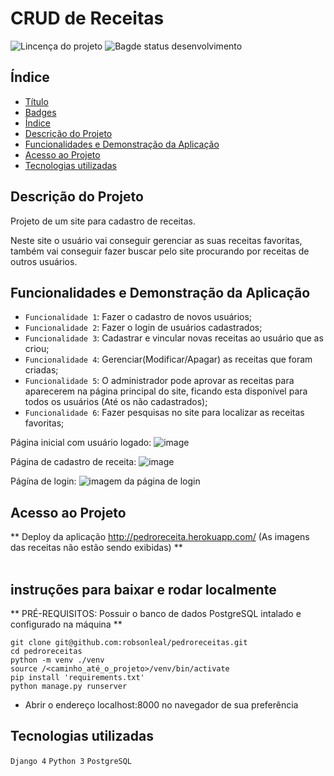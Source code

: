 # CRUD de Receitas

![Lincença do projeto](	https://img.shields.io/github/license/robsonleal/pedroreceitas)
![Bagde status desenvolvimento](https://img.shields.io/static/v1?label=status&message=CONCLUÍDO&color=green)

## Índice

* [Título](#Título)
* [Badges](#badges)
* [Índice](#índice)
* [Descrição do Projeto](#descrição-do-projeto)
* [Funcionalidades e Demonstração da Aplicação](#funcionalidades-e-demonstração-da-aplicação)
* [Acesso ao Projeto](#acesso-ao-projeto)
* [Tecnologias utilizadas](#tecnologias-utilizadas)

## Descrição do Projeto

Projeto de um site para cadastro de receitas.

Neste site o usuário vai conseguir gerenciar as suas receitas favoritas, também vai conseguir fazer buscar pelo site procurando por receitas de outros usuários.

## Funcionalidades e Demonstração da Aplicação
- `Funcionalidade 1`: Fazer o cadastro de novos usuários;
- `Funcionalidade 2`: Fazer o login de usuários cadastrados;
- `Funcionalidade 3`: Cadastrar e vincular novas receitas ao usuário que as criou;
- `Funcionalidade 4`: Gerenciar(Modificar/Apagar) as receitas que foram criadas;
- `Funcionalidade 5`: O administrador pode aprovar as receitas para aparecerem na página principal do site, ficando esta disponível para todos os usuários (Até os não cadastrados);
- `Funcionalidade 6`: Fazer pesquisas no site para localizar as receitas favoritas;

Página inicial com usuário logado:
![image](https://user-images.githubusercontent.com/27708175/152462392-903d3cd1-7230-4237-a20b-228bebfa5f0f.png)

Página de cadastro de receita:
![image](https://user-images.githubusercontent.com/27708175/152462262-3c408153-33d2-4ae3-9c41-39278e9a9f87.png)

Págína de login:
![imagem da página de login](https://user-images.githubusercontent.com/27708175/152462000-e824da45-99ed-444f-878a-314a69459e4c.png)

## Acesso ao Projeto

** Deploy da aplicação http://pedroreceita.herokuapp.com/ (As imagens das receitas não estão sendo exibidas) ** <br><br>

## instruções para baixar e rodar localmente
** PRÉ-REQUISITOS: Possuir o banco de dados PostgreSQL intalado e configurado na máquina **

```console
git clone git@github.com:robsonleal/pedroreceitas.git
cd pedroreceitas
python -m venv ./venv
source /<caminho_até_o_projeto>/venv/bin/activate
pip install 'requirements.txt'
python manage.py runserver
```
- Abrir o endereço localhost:8000 no navegador de sua preferência

## Tecnologias utilizadas
`Django 4`
`Python 3`
`PostgreSQL`
